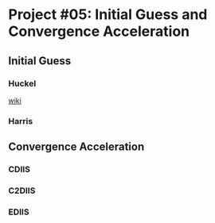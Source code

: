 # Project #05: Initial Guess and Convergence Acceleration

## Initial Guess

### Huckel

[wiki](https://en.wikipedia.org/wiki/Extended_H%C3%BCckel_method)

### Harris

## Convergence Acceleration

### CDIIS

### C2DIIS

### EDIIS